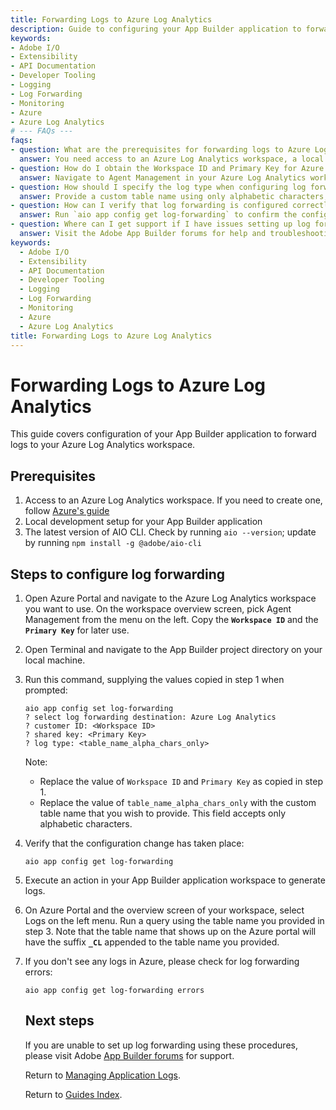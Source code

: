 ```yaml
---
title: Forwarding Logs to Azure Log Analytics
description: Guide to configuring your App Builder application to forward logs to your Azure Log Analytics workspace, including prerequisites and step-by-step setup instructions.
keywords:
- Adobe I/O
- Extensibility
- API Documentation
- Developer Tooling
- Logging
- Log Forwarding
- Monitoring
- Azure
- Azure Log Analytics
# --- FAQs ---
faqs:
- question: What are the prerequisites for forwarding logs to Azure Log Analytics?
  answer: You need access to an Azure Log Analytics workspace, a local setup for your App Builder application, and the latest AIO CLI installed.
- question: How do I obtain the Workspace ID and Primary Key for Azure Log Analytics?
  answer: Navigate to Agent Management in your Azure Log Analytics workspace overview in the Azure Portal to find the Workspace ID and Primary Key.
- question: How should I specify the log type when configuring log forwarding?
  answer: Provide a custom table name using only alphabetic characters; the final Azure table will append "_CL" to this name.
- question: How can I verify that log forwarding is configured correctly?
  answer: Run `aio app config get log-forwarding` to confirm the configuration and check log forwarding errors with `aio app config get log-forwarding errors` if needed.
- question: Where can I get support if I have issues setting up log forwarding?
  answer: Visit the Adobe App Builder forums for help and troubleshooting assistance.
keywords:
  - Adobe I/O
  - Extensibility
  - API Documentation
  - Developer Tooling
  - Logging
  - Log Forwarding
  - Monitoring
  - Azure
  - Azure Log Analytics
title: Forwarding Logs to Azure Log Analytics
---
```

# Forwarding Logs to Azure Log Analytics

This guide covers configuration of your App Builder application to forward logs to your Azure Log Analytics workspace.

## Prerequisites

1. Access to an Azure Log Analytics workspace. If you need to create one, follow [Azure's guide](https://docs.microsoft.com/en-us/azure/azure-monitor/logs/quick-create-workspace)
2. Local development setup for your App Builder application
3. The latest version of AIO CLI. Check by running `aio --version`; update by running `npm install -g @adobe/aio-cli`

## Steps to configure log forwarding

1. Open Azure Portal and navigate to the Azure Log Analytics workspace you want to use. On the workspace overview screen, pick Agent Management from the menu on the left. Copy the **`Workspace ID`** and the **`Primary Key`** for later use.

2. Open Terminal and navigate to the App Builder project directory on your local machine.

3. Run this command, supplying the values copied in step 1 when prompted:
   
   ```
   aio app config set log-forwarding
   ? select log forwarding destination: Azure Log Analytics
   ? customer ID: <Workspace ID>
   ? shared key: <Primary Key>
   ? log type: <table_name_alpha_chars_only>
   ```
   
    Note:
   
   + Replace the value of `Workspace ID` and `Primary Key` as copied in step 1.
   + Replace the value of `table_name_alpha_chars_only` with the custom table name that you wish to provide. This field accepts only alphabetic characters.

4. Verify that the configuration change has taken place:
   
   ```
   aio app config get log-forwarding
   ```

5. Execute an action in your App Builder application workspace to generate logs.

6. On Azure Portal and the overview screen of your workspace, select Logs on the left menu. Run a query using the table name you provided in step 3. Note that the table name that shows up on the Azure portal will have the suffix **`_CL`** appended to the table name you provided.

7. If you don't see any logs in Azure, please check for log forwarding errors:
   
   ```
   aio app config get log-forwarding errors
   ```
   
   ## Next steps
   
   If you are unable to set up log forwarding using these procedures, please visit Adobe [App Builder forums](https://experienceleaguecommunities.adobe.com/t5/app-builder/ct-p/app-builder) for support.
   
   Return to [Managing Application Logs](logging.md).
   
   Return to [Guides Index](../../index.md).
